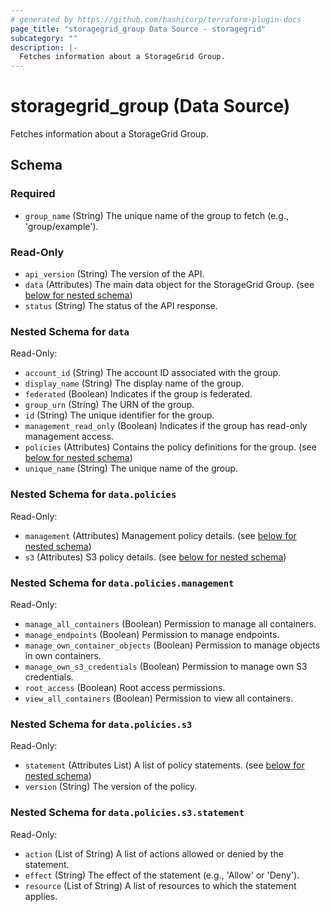 ```yaml
---
# generated by https://github.com/hashicorp/terraform-plugin-docs
page_title: "storagegrid_group Data Source - storagegrid"
subcategory: ""
description: |-
  Fetches information about a StorageGrid Group.
---
```


# storagegrid_group (Data Source)

Fetches information about a StorageGrid Group.



<!-- schema generated by tfplugindocs -->
## Schema

### Required

- `group_name` (String) The unique name of the group to fetch (e.g., 'group/example').

### Read-Only

- `api_version` (String) The version of the API.
- `data` (Attributes) The main data object for the StorageGrid Group. (see [below for nested schema](#nestedatt--data))
- `status` (String) The status of the API response.

<a id="nestedatt--data"></a>
### Nested Schema for `data`

Read-Only:

- `account_id` (String) The account ID associated with the group.
- `display_name` (String) The display name of the group.
- `federated` (Boolean) Indicates if the group is federated.
- `group_urn` (String) The URN of the group.
- `id` (String) The unique identifier for the group.
- `management_read_only` (Boolean) Indicates if the group has read-only management access.
- `policies` (Attributes) Contains the policy definitions for the group. (see [below for nested schema](#nestedatt--data--policies))
- `unique_name` (String) The unique name of the group.

<a id="nestedatt--data--policies"></a>
### Nested Schema for `data.policies`

Read-Only:

- `management` (Attributes) Management policy details. (see [below for nested schema](#nestedatt--data--policies--management))
- `s3` (Attributes) S3 policy details. (see [below for nested schema](#nestedatt--data--policies--s3))

<a id="nestedatt--data--policies--management"></a>
### Nested Schema for `data.policies.management`

Read-Only:

- `manage_all_containers` (Boolean) Permission to manage all containers.
- `manage_endpoints` (Boolean) Permission to manage endpoints.
- `manage_own_container_objects` (Boolean) Permission to manage objects in own containers.
- `manage_own_s3_credentials` (Boolean) Permission to manage own S3 credentials.
- `root_access` (Boolean) Root access permissions.
- `view_all_containers` (Boolean) Permission to view all containers.


<a id="nestedatt--data--policies--s3"></a>
### Nested Schema for `data.policies.s3`

Read-Only:

- `statement` (Attributes List) A list of policy statements. (see [below for nested schema](#nestedatt--data--policies--s3--statement))
- `version` (String) The version of the policy.

<a id="nestedatt--data--policies--s3--statement"></a>
### Nested Schema for `data.policies.s3.statement`

Read-Only:

- `action` (List of String) A list of actions allowed or denied by the statement.
- `effect` (String) The effect of the statement (e.g., 'Allow' or 'Deny').
- `resource` (List of String) A list of resources to which the statement applies.
